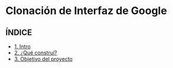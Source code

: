 # Clonación de Interfaz de Google

## ÍNDICE

* [1. Intro](#)
* [2. ¿Qué construí?](#)
* [3. Objetivo del proyecto](#)
